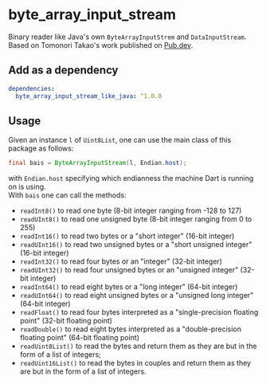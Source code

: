 # byte_array_input_stream

Binary reader like Java's own `ByteArrayInputStrem` and `DataInputStream`.
Based on Tomonori Takao's work published on [Pub.dev](https://pub.dev/packages/byte_array_input_stream_like_java).

## Add as a dependency
```yaml
dependencies:
  byte_array_input_stream_like_java: ^1.0.0
```

## Usage
Given an instance `l` of `Uint8List`, one can use the main class of this package as follows:
```java
final bais = ByteArrayInputStream(l, Endian.host);
```
with `Endian.host` specifying which endianness the machine Dart is running on is using.  
With `bais` one can call the methods:
- `readInt8()` to read one byte (8-bit integer ranging from -128 to 127)
- `readUInt8()` to read one unsigned byte (8-bit integer ranging from 0 to 255)
- `readInt16()` to read two bytes or a "short integer" (16-bit integer)
- `readUInt16()` to read two unsigned bytes or a "short unsigned integer" (16-bit integer)
- `readInt32()` to read four bytes or an "integer" (32-bit integer)
- `readUInt32()` to read four unsigned bytes or an "unsigned integer" (32-bit integer)
- `readInt64()` to read eight bytes or a "long integer" (64-bit integer)
- `readUInt64()` to read eight unsigned bytes or a "unsigned long integer" (64-bit integer)
- `readFloat()` to read four bytes interpreted as a "single-precision floating point" (32-bit floating point)
- `readDouble()` to read eight bytes interpreted as a "double-precision floating point" (64-bit floating point)
- `readUint8List()` to read the bytes and return them as they are but in the form of a list of integers;
- `readUint16List()` to read the bytes in couples and return them as they are but in the form of a list of integers.